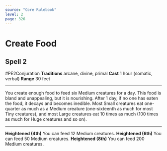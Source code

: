 ```yaml
---
source: "Core Rulebook"
level: 2
page: 326
---
```


# Create Food
## Spell 2
#PE2Conjuration 
**Traditions** arcane, divine, primal
**Cast** 1 hour (somatic, verbal)
**Range** 30 feet

-----
You create enough food to feed six Medium creatures for a day. This food is bland and unappealing, but it is nourishing. After 1 day, if no one has eaten the food, it decays and becomes inedible. Most Small creatures eat one-quarter as much as a Medium creature (one-sixteenth as much for most Tiny creatures), and most Large creatures eat 10 times as much (100 times as much for Huge creatures and so on).

---
**Heightened (4th)** You can feed 12 Medium creatures. 
**Heightened (6th)** You can feed 50 Medium creatures. 
**Heightened (8th)** You can feed 200 Medium creatures.